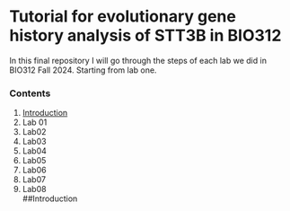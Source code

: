 # Tutorial for evolutionary gene history analysis of STT3B in BIO312 
In this final repository I will go through the steps of each lab we did in BIO312 Fall 2024. Starting from lab one. 
  ### Contents  
  1. [Introduction](#1-introduction)
  2. Lab 01
  3. Lab02
  4. Lab03
  5. Lab04
  6. Lab05
  7. Lab06
  8. Lab07
  9. Lab08  
##Introduction
